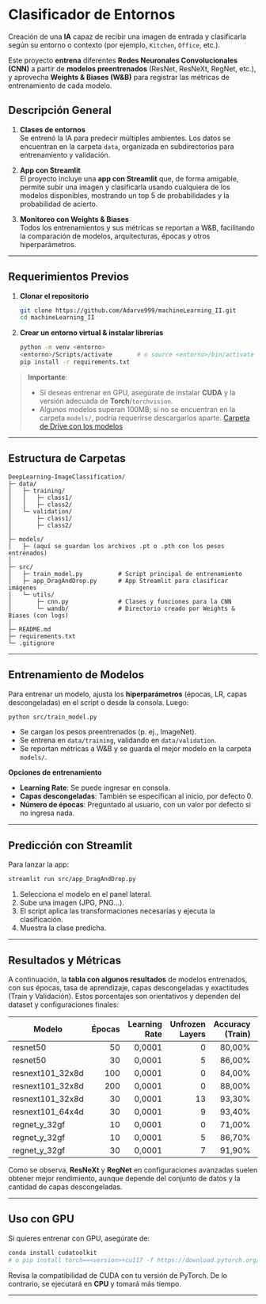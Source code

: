 # Clasificador de Entornos

Creación de una **IA** capaz de recibir una imagen de entrada y clasificarla según su entorno o contexto (por ejemplo, `Kitchen`, `Office`, etc.).  

Este proyecto **entrena** diferentes **Redes Neuronales Convolucionales (CNN)** a partir de **modelos preentrenados** (ResNet, ResNeXt, RegNet, etc.), y aprovecha **Weights & Biases (W&B)** para registrar las métricas de entrenamiento de cada modelo.

## Descripción General

1. **Clases de entornos**  
   Se entrenó la IA para predecir múltiples ambientes. Los datos se encuentran en la carpeta `data`, organizada en subdirectorios para entrenamiento y validación.

2. **App con Streamlit**  
   El proyecto incluye una **app con Streamlit** que, de forma amigable, permite subir una imagen y clasificarla usando cualquiera de los modelos disponibles, mostrando un top 5 de probabilidades y la probabilidad de acierto.

3. **Monitoreo con Weights & Biases**  
   Todos los entrenamientos y sus métricas se reportan a W&B, facilitando la comparación de modelos, arquitecturas, épocas y otros hiperparámetros.

---

## Requerimientos Previos

1. **Clonar el repositorio**  
   ```bash
   git clone https://github.com/Adarve999/machineLearning_II.git
   cd machineLearning_II
   ```

2. **Crear un entorno virtual & instalar librerías**  
   ```bash
   python -m venv <entorno>
   <entorno>/Scripts/activate       # o source <entorno>/bin/activate en Linux/Mac
   pip install -r requirements.txt
   ```

> **Importante**:  
> - Si deseas entrenar en GPU, asegúrate de instalar **CUDA** y la versión adecuada de **Torch**/`torchvision`.  
> - Algunos modelos superan 100MB; si no se encuentran en la carpeta `models/`, podría requerirse descargarlos aparte.
[Carpeta de Drive con los modelos](https://drive.google.com/drive/folders/1-9ZGXn6zHftPIvnO7t1JfCHSlHR5p2DT?usp=sharing)


---

## Estructura de Carpetas

```
DeepLearning-ImageClassification/
├─ data/
│   ├─ training/
│   │   ├─ class1/
│   │   ├─ class2/
│   └─ validation/
│       ├─ class1/
│       ├─ class2/
│
├─ models/
│   ├─ (aquí se guardan los archivos .pt o .pth con los pesos entrenados)
│
├─ src/
│   ├─ train_model.py          # Script principal de entrenamiento
│   ├─ app_DragAndDrop.py      # App Streamlit para clasificar imágenes
│   └─ utils/
│       ├─ cnn.py              # Clases y funciones para la CNN
│       └─ wandb/              # Directorio creado por Weights & Biases (con logs)
│
├─ README.md
├─ requirements.txt
└─ .gitignore
```

---

## Entrenamiento de Modelos

Para entrenar un modelo, ajusta los **hiperparámetros** (épocas, LR, capas descongeladas) en el script o desde la consola. Luego:

```bash
python src/train_model.py
```

- Se cargan los pesos preentrenados (p. ej., ImageNet).
- Se entrena en `data/training`, validando en `data/validation`.
- Se reportan métricas a W&B y se guarda el mejor modelo en la carpeta `models/`.

**Opciones de entrenamiento**  
- **Learning Rate**: Se puede ingresar en consola.  
- **Capas descongeladas**: También se especifican al inicio, por defecto 0.  
- **Número de épocas**: Preguntado al usuario, con un valor por defecto si no ingresa nada.

---

## Predicción con Streamlit

Para lanzar la app:

```bash
streamlit run src/app_DragAndDrop.py
```

1. Selecciona el modelo en el panel lateral.  
2. Sube una imagen (JPG, PNG…).  
3. El script aplica las transformaciones necesarias y ejecuta la clasificación.  
4. Muestra la clase predicha.

---

## Resultados y Métricas

A continuación, la **tabla con algunos resultados** de modelos entrenados, con sus épocas, tasa de aprendizaje, capas descongeladas y exactitudes (Train y Validación). Estos porcentajes son orientativos y dependen del dataset y configuraciones finales:

| Modelo              | Épocas | Learning Rate | Unfrozen Layers | Accuracy (Train) | Accuracy (Validación) |
|---------------------|-------:|--------------:|----------------:|-----------------:|-----------------------:|
| resnet50            |     50 | 0,0001        |               0 |           80,00% |                 80,00% |
| resnet50            |     30 | 0,0001        |               5 |           86,00% |                 87,00% |
| resnext101_32x8d    |    100 | 0,0001        |               0 |           84,00% |                 92,00% |
| resnext101_32x8d    |    200 | 0,0001        |               0 |           88,00% |                 92,30% |
| resnext101_32x8d    |     30 | 0,0001        |              13 |           93,30% |                 93,60% |
| resnext101_64x4d    |     30 | 0,0001        |               9 |           93,40% |                 94,20% |
| regnet_y_32gf       |     10 | 0,0001        |               0 |           71,00% |                 73,00% |
| regnet_y_32gf       |     10 | 0,0001        |               5 |           86,70% |                 94,70% |
| regnet_y_32gf       |     30 | 0,0001        |               7 |           91,90% |                 94,40% |

Como se observa, **ResNeXt** y **RegNet** en configuraciones avanzadas suelen obtener mejor rendimiento, aunque depende del conjunto de datos y la cantidad de capas descongeladas.

---

## Uso con GPU

Si quieres entrenar con GPU, asegúrate de:

```bash
conda install cudatoolkit
# o pip install torch==<version>+cu117 -f https://download.pytorch.org/whl/cu117
```

Revisa la compatibilidad de CUDA con tu versión de PyTorch. De lo contrario, se ejecutará en **CPU** y tomará más tiempo.

---